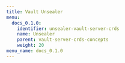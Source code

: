 ```yaml
---
title: Vault Unsealer
menu:
  docs_0.1.0:
    identifier: unsealer-vault-server-crds
    name: Unsealer
    parent: vault-server-crds-concepts
    weight: 20
menu_name: docs_0.1.0
---
```

